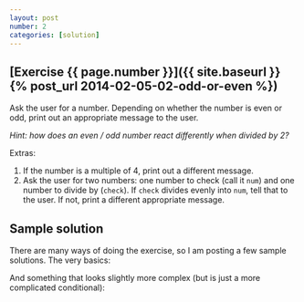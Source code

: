 ```yaml
---
layout: post
number: 2
categories: [solution]
---
```


## [Exercise {{ page.number }}]({{ site.baseurl }}{% post_url 2014-02-05-02-odd-or-even %})

Ask the user for a number. Depending on whether the number is even or odd, print out an appropriate message to the user. 

_Hint: how does an even / odd number react differently when divided by 2?_

Extras: 

1. If the number is a multiple of 4, print out a different message. 
2. Ask the user for two numbers: one number to check (call it `num`) and one number to divide by (`check`). If `check` divides evenly into `num`, tell that to the user. If not, print a different appropriate message.

## Sample solution

There are many ways of doing the exercise, so I am posting a few sample solutions. The very basics: 

<script src="https://gist.github.com/anonymous/8838738.js"></script>

And something that looks slightly more complex (but is just a more complicated conditional): 

<script src="https://gist.github.com/eugenepark81/1fd606c626c1946ddcc8.js"></script>